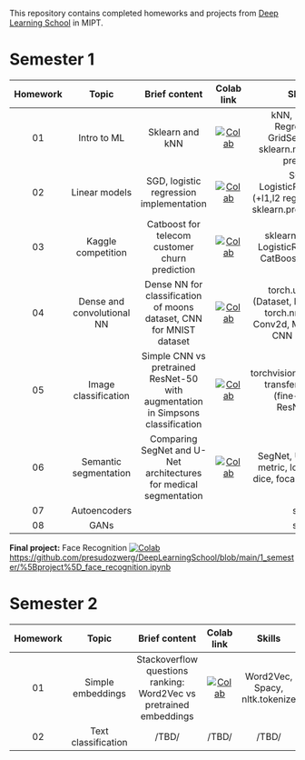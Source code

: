 This repository contains completed homeworks and projects from [Deep Learning School](https://dls.samcs.ru/) in MIPT.

# Semester 1

| Homework   | Topic                | Brief content | Colab link            | Skills | Language |
|:----------:|:--------------------:|:-------------:|:---------------------:|:--------:|:--------:|
| 01 | Intro to ML | Sklearn and kNN | [![Colab](https://colab.research.google.com/assets/colab-badge.svg)](https://colab.research.google.com/github/presudozwerg/DeepLearningSchool/blob/main/1_semester/%5Bh01%5D_ml_pipeline.ipynb) | kNN, Logistic Regression, GridSearchCV, sklearn.models (fit, predict) | ru |
| 02 | Linear models | SGD, logistic regression implementation| [![Colab](https://colab.research.google.com/assets/colab-badge.svg)](https://colab.research.google.com/github/presudozwerg/DeepLearningSchool/blob/main/1_semester/%5Bh02%5D_linear_models_fall_2021.ipynb) | SGD, LogisticRegression (+l1,l2 regularization), sklearn.preprocessing | ru |
| 03 | Kaggle competition | Catboost for telecom customer churn prediction | [![Colab](https://colab.research.google.com/assets/colab-badge.svg)](https://colab.research.google.com/github/presudozwerg/DeepLearningSchool/blob/main/1_semester/%5Bh03%5D_hw_kaggle.ipynb) | sklearn.pipeline, LogisticRegression, CatBoostClassifier | ru |
| 04 | Dense and convolutional NN | Dense NN for classification of moons dataset, CNN for MNIST dataset | [![Colab](https://colab.research.google.com/assets/colab-badge.svg)](https://colab.research.google.com/github/presudozwerg/DeepLearningSchool/blob/main/1_semester/%5Bh04%5D_dense_and_convolutional_nn.ipynb) | torch.utils.data (Dataset, Dataloader), torch.nn (Linear, Conv2d, MaxPool2d), CNN (LeNet) | ru |
| 05 | Image classification | Simple CNN vs pretrained ResNet-50 with augmentation in Simpsons classification | [![Colab](https://colab.research.google.com/assets/colab-badge.svg)](https://colab.research.google.com/github/presudozwerg/DeepLearningSchool/blob/main/1_semester/%5Bh05%5D_simpsons-classificaton.ipynb) | torchvision.transforms, transfer learning (fine-tuning ResNet50) | ru |
| 06 | Semantic segmentation | Comparing SegNet and U-Net architectures for medical segmentation | [![Colab](https://colab.research.google.com/assets/colab-badge.svg)](https://colab.research.google.com/github/presudozwerg/DeepLearningSchool/blob/main/1_semester/%5Bh06%5D_semantic_segmentation.ipynb) | SegNet, U-Net, IoU metric, losses (bce, dice, focal, boundary) | ru |
| 07 | Autoencoders | | | sks | ru |
| 08 | GANs | | | sks | ru |

**Final project:** Face Recognition [![Colab](https://colab.research.google.com/assets/colab-badge.svg)](https://colab.research.google.com/github/presudozwerg/DeepLearningSchool/blob/main/1_semester/%5Bproject%5D_face_recognition.ipynb)
https://github.com/presudozwerg/DeepLearningSchool/blob/main/1_semester/%5Bproject%5D_face_recognition.ipynb

# Semester 2
| Homework   | Topic                | Brief content | Colab link            | Skills | Language |
|:----------:|:--------------------:|:-------------:|:---------------------:|:--------:|:--------:|
| 01 | Simple embeddings | Stackoverflow questions ranking: Word2Vec vs pretrained embeddings | [![Colab](https://colab.research.google.com/assets/colab-badge.svg)](https://colab.research.google.com/github/presudozwerg/DeepLearningSchool/blob/main/2_semester/%5Bh01%5D_simple_embeddings.ipynb) | Word2Vec, Spacy, nltk.tokenize | ru |
| 02 | Text classification | /TBD/ | /TBD/ | /TBD/ | ru |
